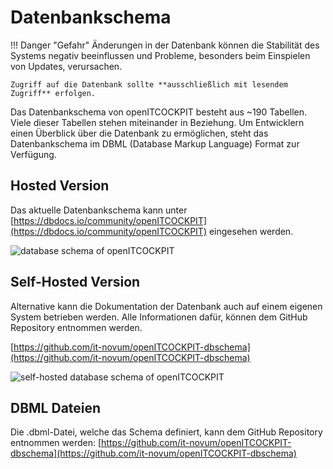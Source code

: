 # Datenbankschema

!!! Danger "Gefahr"
    Änderungen in der Datenbank können die Stabilität des Systems negativ beeinflussen
    und Probleme, besonders beim Einspielen von Updates, verursachen.

    Zugriff auf die Datenbank sollte **ausschließlich mit lesendem Zugriff** erfolgen.

Das Datenbankschema von openITCOCKPIT besteht aus ~190 Tabellen. Viele dieser Tabellen stehen miteinander in Beziehung.
Um Entwicklern einen Überblick über die Datenbank zu ermöglichen, steht das Datenbankschema im DBML (Database Markup Language) Format zur Verfügung.

## Hosted Version
Das aktuelle Datenbankschema kann unter [https://dbdocs.io/community/openITCOCKPIT](https://dbdocs.io/community/openITCOCKPIT) eingesehen werden.

![database schema of openITCOCKPIT](/images/dbdocs2.png)


## Self-Hosted Version
Alternative kann die Dokumentation der Datenbank auch auf einem eigenen System betrieben werden. Alle Informationen dafür,
können dem GitHub Repository entnommen werden.

[https://github.com/it-novum/openITCOCKPIT-dbschema](https://github.com/it-novum/openITCOCKPIT-dbschema)

![self-hosted database schema of openITCOCKPIT](/images/foliant2.png)

## DBML Dateien

Die .dbml-Datei, welche das Schema definiert, kann dem GitHub Repository entnommen werden: [https://github.com/it-novum/openITCOCKPIT-dbschema](https://github.com/it-novum/openITCOCKPIT-dbschema)

